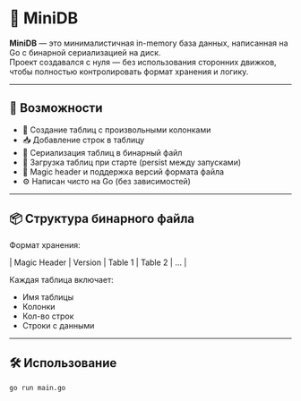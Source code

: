 # 🧬 MiniDB

**MiniDB** — это минималистичная in-memory база данных, написанная на Go с бинарной сериализацией на диск.  
Проект создавался с нуля — без использования сторонних движков, чтобы полностью контролировать формат хранения и логику.

---

## 🚀 Возможности

- 📝 Создание таблиц с произвольными колонками
- 📥 Добавление строк в таблицу
- 💾 Сериализация таблиц в бинарный файл
- 📂 Загрузка таблиц при старте (persist между запусками)
- 🔐 Magic header и поддержка версий формата файла
- ⚙️ Написан чисто на Go (без зависимостей)

---

## 📦 Структура бинарного файла

Формат хранения:

| Magic Header | Version | Table 1 | Table 2 | … |

Каждая таблица включает:
- Имя таблицы
- Колонки
- Кол-во строк
- Строки с данными

---

## 🛠 Использование

```bash
go run main.go
```